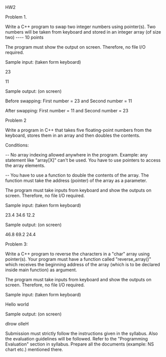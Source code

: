 HW2

Problem 1.

Write a C++ program to swap two integer numbers using pointer(s). Two numbers will be taken from keyboard and stored in an integer array (of size two)      ---- 10 points

The program must show the output on screen. Therefore, no file I/O required.

Sample input: (taken form keyboard) 

23

11

Sample output: (on screen)

Before swapping: First number = 23 and Second number = 11

After swapping: First number = 11 and Second number = 23

 

Problem 2

Write a program in C++ that takes five floating-point numbers from the keyboard, stores them in an array and then doubles the contents. 

Conditions:

-- No array indexing allowed anywhere in the program. Example: any statement like "array[X]" can't be used. You have to use pointers to access the array elements.

-- You have to use a function to double the contents of the array. The function must take the address (pointer) of the array as a parameter.

The program must take inputs from keyboard and show the outputs on screen. Therefore, no file I/O required.

 

 

Sample input: (taken form keyboard) 

23.4  34.6  12.2

Sample output: (on screen)

46.8  69.2  24.4

 

Problem 3: 

Write a C++ program to reverse the characters in a "char" array using pointer(s). Your program must have a function called "reverse_array()" which receives the beginning address of the array (which is to be declared inside main function) as argument.  

The program must take inputs from keyboard and show the outputs on screen. Therefore, no file I/O required.     

Sample input: (taken form keyboard) 

Hello world

 

Sample output: (on screen)

dlrow olleH

 

Submission must strictly follow the instructions given in the syllabus. Also the evaluation guidelines will be followed. Refer to the "Programming Evaluation" section in syllabus. Prepare all the documents (example: NS chart etc.) mentioned there.  